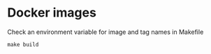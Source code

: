 # Docker images

Check an environment variable for image and tag names in Makefile

```
make build
```

